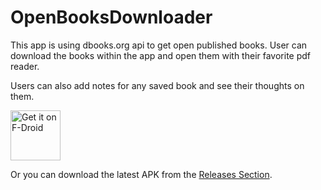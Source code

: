# OpenBooksDownloader

This app is using dbooks.org api to get open published books. User can download the books within the app and open them with their favorite pdf reader.

Users can also add notes for any saved book and see their thoughts on them.

[<img src="https://fdroid.gitlab.io/artwork/badge/get-it-on.png"
     alt="Get it on F-Droid"
     height="80">](https://f-droid.org/packages/com.nima.openbooksdownloader/)

Or you can download the latest APK from the [Releases Section](https://github.com/NimaKhajehpour/OpenBooksDownloader/releases/latest).
